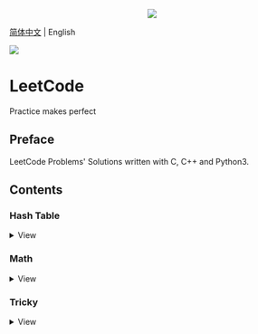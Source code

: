 <p align="center"><img src="https://leetcode.com/static/images/LeetCode_Sharing.png"></p>

[简体中文](README.md) | English

![](https://img.shields.io/badge/license-MIT-000000.svg?style=flat)

LeetCode
========
Practice makes perfect

## Preface  
LeetCode Problems' Solutions written with C, C++ and Python3.

## Contents
### Hash Table
<details>
<summary>View</summary>

* :+1: [Two Sum](Python3/0001._Two_Sum.py)
* []()

</details>

### Math
<details>
<summary>View</summary>

* :+1: [Add Two Numbers](Python3/0002._Add_Two_Numbers.py)
    - Hint: Creating a dummy node.
* []()

</details>

### Tricky
<details>
<summary>View</summary>

* :+1: [Longest Substring Without Repeating Characters](Python3/0003._Longest_Substring_Without_Repeating_Characters.py)
    - Hint: Sliding windows.
* []()

</details>